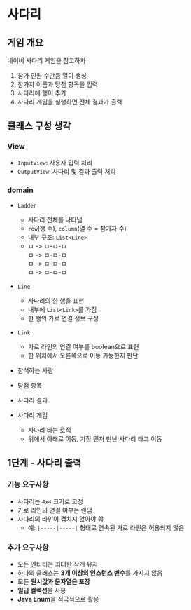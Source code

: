 # 사다리

## 게임 개요
네이버 사다리 게임을 참고하자
1. 참가 인원 수만큼 열이 생성
2. 참가자 이름과 당첨 항목을 입력
3. 사다리에 행이 추가
4. 사다리 게임을 실행하면 전체 결과가 출력

## 클래스 구성 생각
### View
- `InputView`: 사용자 입력 처리
- `OutputView`: 사다리 및 결과 출력 처리
### domain
- `Ladder`
  - 사다리 전체를 나타냄
  - `row`(행 수), `column`(열 수 = 참가자 수)
  - 내부 구조: `List<Line>`
  - ㅁ -> ㅁ-ㅁ-ㅁ   
    ㅁ -> ㅁ-ㅁ-ㅁ   
    ㅁ -> ㅁ-ㅁ-ㅁ   
    ㅁ -> ㅁ-ㅁ-ㅁ   

- `Line`
  - 사다리의 한 행을 표현
  - 내부에 `List<Link>`를 가짐
  - 한 행의 가로 연결 정보 구성

- `Link`
  - 가로 라인의 연결 여부를 boolean으로 표현
  - 한 위치에서 오른쪽으로 이동 가능한지 판단

- 참석하는 사람
- 당첨 항목
- 사다리 결과
- 사다리 게임
    - 사다리 타는 로직 
    - 위에서 아래로 이동, 가장 먼저 만난 사다리 타고 이동


## 1단계 - 사다리 출력
### 기능 요구사항
- 사다리는 `4x4` 크기로 고정
- 가로 라인의 연결 여부는 랜덤
- 사다리의 라인이 겹치지 않아야 함
  - 예: `|-----|-----|` 형태로 연속된 가로 라인은 허용되지 않음

### 추가 요구사항
- 모든 엔티티는 최대한 작게 유지
- 하나의 클래스는 **3개 이상의 인스턴스 변수**를 가지지 않음
- 모든 **원시값과 문자열은 포장**
- **일급 컬렉션**을 사용
- **Java Enum**을 적극적으로 활용